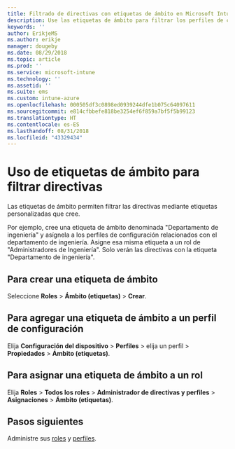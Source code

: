 ```yaml
---
title: Filtrado de directivas con etiquetas de ámbito en Microsoft Intune - Azure | Microsoft Docs
description: Use las etiquetas de ámbito para filtrar los perfiles de configuración por roles específicos.
keywords: ''
author: ErikjeMS
ms.author: erikje
manager: dougeby
ms.date: 08/29/2018
ms.topic: article
ms.prod: ''
ms.service: microsoft-intune
ms.technology: ''
ms.assetid: ''
ms.suite: ems
ms.custom: intune-azure
ms.openlocfilehash: 000505df3c0898ed0939244dfe1b075c64097611
ms.sourcegitcommit: e814cfbbefe818be3254ef6f859a7bf5f5b99123
ms.translationtype: HT
ms.contentlocale: es-ES
ms.lasthandoff: 08/31/2018
ms.locfileid: "43329434"
---
```

# <a name="use-scope-tags-to-filter-policies"></a>Uso de etiquetas de ámbito para filtrar directivas

Las etiquetas de ámbito permiten filtrar las directivas mediante etiquetas personalizadas que cree.

Por ejemplo, cree una etiqueta de ámbito denominada "Departamento de ingeniería" y asígnela a los perfiles de configuración relacionados con el departamento de ingeniería. Asigne esa misma etiqueta a un rol de "Administradores de Ingeniería". Solo verán las directivas con la etiqueta "Departamento de ingeniería".

## <a name="to-create-a-scope-tag"></a>Para crear una etiqueta de ámbito

Seleccione **Roles** > **Ámbito (etiquetas)** > **Crear**.

## <a name="to-add-a-scope-tag-to-a-configuration-profile"></a>Para agregar una etiqueta de ámbito a un perfil de configuración

Elija **Configuración del dispositivo** > **Perfiles** > elija un perfil > **Propiedades** > **Ámbito (etiquetas)**.

## <a name="to-assign-a-scope-tag-to-a-role"></a>Para asignar una etiqueta de ámbito a un rol

Elija **Roles** > **Todos los roles** > **Administrador de directivas y perfiles** > **Asignaciones** > **Ámbito (etiquetas)**.

## <a name="next-steps"></a>Pasos siguientes

Administre sus [roles](role-based-access-control.md) y [perfiles](device-profile-assign.md).

